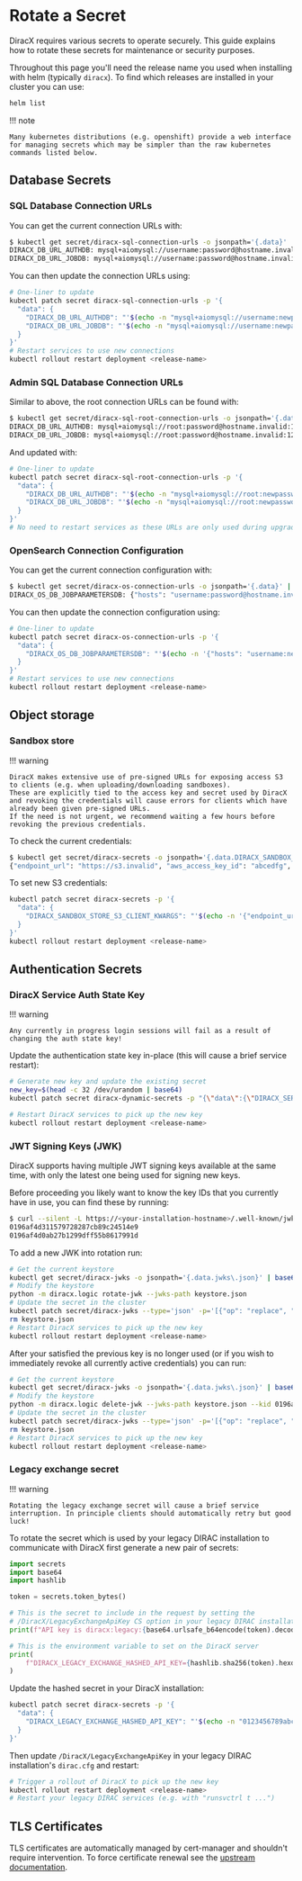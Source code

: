 # Rotate a Secret

DiracX requires various secrets to operate securely. This guide explains how to rotate these secrets for maintenance or security purposes.

Throughout this page you'll need the release name you used when installing with helm (typically `diracx`).
To find which releases are installed in your cluster you can use:

```bash
helm list
```

!!! note

    Many kubernetes distributions (e.g. openshift) provide a web interface for managing secrets which may be simpler than the raw kubernetes commands listed below.

## Database Secrets

### SQL Database Connection URLs

You can get the current connection URLs with:

```bash
$ kubectl get secret/diracx-sql-connection-urls -o jsonpath='{.data}' | jq -r 'to_entries[] | "\(.key): \(.value | @base64d)"'
DIRACX_DB_URL_AUTHDB: mysql+aiomysql://username:password@hostname.invalid:1234/DiracXAuthDB
DIRACX_DB_URL_JOBDB: mysql+aiomysql://username:password@hostname.invalid:1234/JobDB
```

You can then update the connection URLs using:

```bash
# One-liner to update
kubectl patch secret diracx-sql-connection-urls -p '{
  "data": {
    "DIRACX_DB_URL_AUTHDB": "'$(echo -n "mysql+aiomysql://username:newpassword@hostname.invalid:1234/DiracXAuthDB" | base64 -w0)'",
    "DIRACX_DB_URL_JOBDB": "'$(echo -n "mysql+aiomysql://username:newpassword@hostname.invalid:1234/JobDB" | base64 -w0)'"
  }
}'
# Restart services to use new connections
kubectl rollout restart deployment <release-name>
```

### Admin SQL Database Connection URLs

Similar to above, the root connection URLs can be found with:

```bash
$ kubectl get secret/diracx-sql-root-connection-urls -o jsonpath='{.data}' | jq -r 'to_entries[] | "\(.key): \(.value | @base64d)"'
DIRACX_DB_URL_AUTHDB: mysql+aiomysql://root:password@hostname.invalid:1234/DiracXAuthDB
DIRACX_DB_URL_JOBDB: mysql+aiomysql://root:password@hostname.invalid:1234/JobDB
```

And updated with:

```bash
# One-liner to update
kubectl patch secret diracx-sql-root-connection-urls -p '{
  "data": {
    "DIRACX_DB_URL_AUTHDB": "'$(echo -n "mysql+aiomysql://root:newpassword@hostname.invalid:1234/DiracXAuthDB" | base64 -w0)'",
    "DIRACX_DB_URL_JOBDB": "'$(echo -n "mysql+aiomysql://root:newpassword@hostname.invalid:1234/JobDB" | base64 -w0)'"
  }
}'
# No need to restart services as these URLs are only used during upgrades
```

### OpenSearch Connection Configuration

You can get the current connection configuration with:

```bash
$ kubectl get secret/diracx-os-connection-urls -o jsonpath='{.data}' | jq -r 'to_entries[] | "\(.key): \(.value | @base64d)"'
DIRACX_OS_DB_JOBPARAMETERSDB: {"hosts": "username:password@hostname.invalid:443/os", "use_ssl": true, "verify_certs": true}
```

You can then update the connection configuration using:

```bash
# One-liner to update
kubectl patch secret diracx-os-connection-urls -p '{
  "data": {
    "DIRACX_OS_DB_JOBPARAMETERSDB": "'$(echo -n '{"hosts": "username:newpassword@hostname.invalid:443/os", "use_ssl": true, "verify_certs": true}' | base64 -w0)'"
  }
}'
# Restart services to use new connections
kubectl rollout restart deployment <release-name>
```

## Object storage

### Sandbox store

!!! warning

    DiracX makes extensive use of pre-signed URLs for exposing access S3 to clients (e.g. when uploading/downloading sandboxes).
    These are explicitly tied to the access key and secret used by DiracX and revoking the credentials will cause errors for clients which have already been given pre-signed URLs.
    If the need is not urgent, we recommend waiting a few hours before revoking the previous credentials.

To check the current credentials:

```bash
$ kubectl get secret/diracx-secrets -o jsonpath='{.data.DIRACX_SANDBOX_STORE_S3_CLIENT_KWARGS}' | base64 -d
{"endpoint_url": "https://s3.invalid", "aws_access_key_id": "abcedfg", "aws_secret_access_key": "hijklmnop"}
```

To set new S3 credentials:

```bash
kubectl patch secret diracx-secrets -p '{
  "data": {
    "DIRACX_SANDBOX_STORE_S3_CLIENT_KWARGS": "'$(echo -n '{"endpoint_url": "https://s3.invalid", "aws_access_key_id": "123456", "aws_secret_access_key": "78910"}' | base64 -w0)'"
  }
}'
kubectl rollout restart deployment <release-name>
```

## Authentication Secrets

### DiracX Service Auth State Key

!!! warning

    Any currently in progress login sessions will fail as a result of changing the auth state key!

Update the authentication state key in-place (this will cause a brief service restart):

```bash
# Generate new key and update the existing secret
new_key=$(head -c 32 /dev/urandom | base64)
kubectl patch secret diracx-dynamic-secrets -p "{\"data\":{\"DIRACX_SERVICE_AUTH_STATE_KEY\":\"$new_key\"}}"

# Restart DiracX services to pick up the new key
kubectl rollout restart deployment <release-name>
```

### JWT Signing Keys (JWK)

DiracX supports having multiple JWT signing keys available at the same time, with only the latest one being used for signing new keys.

Before proceeding you likely want to know the key IDs that you currently have in use, you can find these by running:

```bash
$ curl --silent -L https://<your-installation-hostname>/.well-known/jwks.json | jq -r '.keys[]|.kid'
0196af4d311579728287cb89c24514e9
0196af4d0ab27b1299dff55b8617991d
```

To add a new JWK into rotation run:

```bash
# Get the current keystore
kubectl get secret/diracx-jwks -o jsonpath='{.data.jwks\.json}' | base64 -d > keystore.json
# Modify the keystore
python -m diracx.logic rotate-jwk --jwks-path keystore.json
# Update the secret in the cluster
kubectl patch secret/diracx-jwks --type='json' -p='[{"op": "replace", "path": "/data/jwks.json", "value":"'$(base64 -w 0 keystore.json)'"}]'
rm keystore.json
# Restart DiracX services to pick up the new key
kubectl rollout restart deployment <release-name>
```

After your satisfied the previous key is no longer used (or if you wish to immediately revoke all currently active credentials) you can run:

```bash
# Get the current keystore
kubectl get secret/diracx-jwks -o jsonpath='{.data.jwks\.json}' | base64 -d > keystore.json
# Modify the keystore
python -m diracx.logic delete-jwk --jwks-path keystore.json --kid 0196af4d0ab27b1299dff55b8617991d
# Update the secret in the cluster
kubectl patch secret/diracx-jwks --type='json' -p='[{"op": "replace", "path": "/data/jwks.json", "value":"'$(base64 -w 0 keystore.json)'"}]'
rm keystore.json
# Restart DiracX services to pick up the new key
kubectl rollout restart deployment <release-name>
```

### Legacy exchange secret

!!! warning

    Rotating the legacy exchange secret will cause a brief service interruption. In principle clients should automatically retry but good luck!

To rotate the secret which is used by your legacy DIRAC installation to communicate with DiracX first generate a new pair of secrets:

```python
import secrets
import base64
import hashlib

token = secrets.token_bytes()

# This is the secret to include in the request by setting the
# /DiracX/LegacyExchangeApiKey CS option in your legacy DIRAC installation
print(f"API key is diracx:legacy:{base64.urlsafe_b64encode(token).decode()}")

# This is the environment variable to set on the DiracX server
print(
    f"DIRACX_LEGACY_EXCHANGE_HASHED_API_KEY={hashlib.sha256(token).hexdigest()}"
)
```

Update the hashed secret in your DiracX installation:

```bash
kubectl patch secret diracx-secrets -p '{
  "data": {
    "DIRACX_LEGACY_EXCHANGE_HASHED_API_KEY": "'$(echo -n "0123456789abcef0123456789abcef0123456789abcef0123456789abcef0123" | base64 -w0)'"
  }
}'
```

Then update `/DiracX/LegacyExchangeApiKey` in your legacy DIRAC installation's `dirac.cfg` and restart:

```bash
# Trigger a rollout of DiracX to pick up the new key
kubectl rollout restart deployment <release-name>
# Restart your legacy DIRAC services (e.g. with "runsvctrl t ...")
```

## TLS Certificates

TLS certificates are automatically managed by cert-manager and shouldn't require intervention.
To force certificate renewal see the [upstream documentation](https://cert-manager.io/docs/reference/cmctl/#renew).
